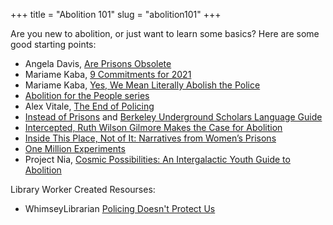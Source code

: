 +++
title = "Abolition 101"
slug = "abolition101"
+++

Are you new to abolition, or just want to learn some basics? Here are some good starting points: 
* Angela Davis, [Are Prisons Obsolete](http://www.worldcat.org/oclc/52832083)
* Mariame Kaba, [9 Commitments for 2021](https://docs.google.com/document/d/e/2PACX-1vRR6IALSI7L16B0AdDwQ4EZ2W3cKhRh2jE_OFcli13S-G3mLy3DzTjRehXerTM7HP2rjcIR2SJpV5ML/pub)
* Mariame Kaba, [Yes, We Mean Literally Abolish the Police](https://www.nytimes.com/2020/06/12/opinion/sunday/floyd-abolish-defund-police.html)
* [Abolition for the People series](https://level.medium.com/abolition-for-the-people-397ef29e3ca5)
* Alex Vitale, [The End of Policing](https://www.versobooks.com/books/2426-the-end-of-policing)
* [Instead of Prisons](https://www.prisonpolicy.org/scans/instead_of_prisons/) and [Berkeley Underground Scholars Language Guide](https://undergroundscholars.berkeley.edu/blog/2019/3/6/language-guide-for-communicating-about-those-involved-in-the-carceral-system)
* [Intercepted, Ruth Wilson Gilmore Makes the Case for Abolition](https://theintercept.com/2020/06/10/ruth-wilson-gilmore-makes-the-case-for-abolition/)
* [Inside This Place, Not of It: Narratives from Women’s Prisons](https://voiceofwitness.org/oral-history-book-series/women-in-prison/)
* [One Million Experiments](https://millionexperiments.com/)
* Project Nia, [Cosmic Possibilities: An Intergalactic Youth Guide to Abolition](https://issuu.com/projectnia/docs/_2021__ayo-final-combined) 

Library Worker Created Resourses:
* WhimseyLibrarian [Policing Doesn't Protect Us](https://padlet.com/whimsylibrarian/policing)